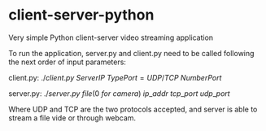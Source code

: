 # client-server-python
Very simple Python client-server video streaming application

To run the application, server.py and client.py need to be called following the next order of input parameters:

client.py:
$./client.py \ ServerIP \ TypePort=UDP/TCP \ NumberPort$

server.py:
$./server.py \ file(0 \ for \ camera) \ ip\_addr \ tcp\_port \ udp\_port$

Where UDP and TCP are the two protocols accepted, and server is able to stream a file vide or through webcam.
